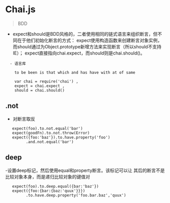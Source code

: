 # Chai.js

> BDD

- expect和should是BDD风格的，二者使用相同的链式语言来组织断言，但不同在于他们初始化断言的方式：
  expect使用构造函数来创建断言对象实例，而should通过为Object.prototype新增方法来实现断言（所以should不支持IE）；
  expect直接指向chai.expect，而should则是chai.should()。

~~~
  - 语言库
    
    to be been is that which and has have with at of same

    var chai = require('chai') ,
    expect = chai.expect ,
    should = chai.should()
~~~

## .not

   - 对断言取反

~~~
   expect(foo).to.not.equal('bar')
   expect(goodFn).to.not.throw(Error)
   expect({foo:'baz'}).to.have.property('foo')
         .and.not.equal('bar')
~~~

## deep

   -设置deep标记，然后使用equal和property断言。该标记可以让
    其后的断言不是比较对象本身，而是递归比较对象的键值对

~~~
   expect(foo).to.deep.equal({bar:'baz'})
   expect({foo:{bar:{baz:'quux'}}})
         .to.have.deep.property('foo.bar.baz','quux')
~~~